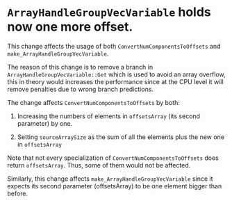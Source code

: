 # `ArrayHandleGroupVecVariable` holds now one more offset.

This change affects the usage of both `ConvertNumComponentsToOffsets` and
 `make_ArrayHandleGroupVecVariable`.

The reason of this change is to remove a branch in
`ArrayHandleGroupVecVariable::Get` which is used to avoid an array overflow, 
this in theory would increases the performance since at the CPU level it will 
remove penalties due to wrong branch predictions.

The change affects `ConvertNumComponentsToOffsets` by both:

 1. Increasing the numbers of elements in `offsetsArray` (its second parameter) 
    by one.

 2. Setting `sourceArraySize` as the sum of all the elements plus the new one 
    in `offsetsArray`

Note that not every specialization of `ConvertNumComponentsToOffsets` does
return `offsetsArray`. Thus, some of them would not be affected.

Similarly, this change affects `make_ArrayHandleGroupVecVariable` since it
expects its second parameter (offsetsArray) to be one element bigger than
before.
